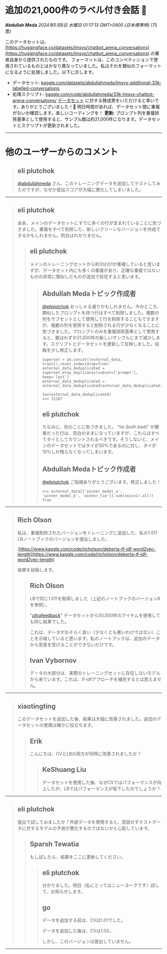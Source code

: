 # 追加の21,000件のラベル付き会話 🚀
**Abdullah Meda** *2024年5月8日 水曜日 01:17:13 GMT+0900 (日本標準時)* (75票)

このデータセットは、[https://huggingface.co/datasets/lmsys/chatbot_arena_conversations](https://huggingface.co/datasets/lmsys/chatbot_arena_conversations) の著者自身から提供されたものです。
フォーマットは、このコンペティションで使用されているものとはかなり異なっていました。私はそれを類似のフォーマットになるように処理しました。以下に示します。
- データセット: [kaggle.com/datasets/abdullahmeda/lmsys-additional-33k-labelled-conversations](https://www.kaggle.com/datasets/abdullahmeda/lmsys-additional-33k-labelled-conversations)
- 処理スクリプト: [kaggle.com/code/abdullahmeda/33k-lmsys-chatbot-arena-conversations/](https://www.kaggle.com/code/abdullahmeda/33k-lmsys-chatbot-arena-conversations/)
[データセット](https://www.kaggle.com/datasets/abdullahmeda/lmsys-additional-33k-labelled-conversations) に対する賛成票をいただけると幸いです。ありがとうございました！🙏
明日時間があれば、データセット間に重複がないか確認します。楽しいコーディングを！
**更新:** プロンプト列を重複排除基準として使用すると、サンプル数は約21,000件になります。データセットとスクリプトが更新されました。
---
# 他のユーザーからのコメント
> ## eli plutchok
> 
> [@abdullahmeda](https://www.kaggle.com/abdullahmeda) さん、このトレーニングデータを追加してテストしてみたのですが、なぜか提出スコアが大幅に悪化してしまいました。
> 
> 
> 
---
> ## eli plutchok
> 
> ああ、メインのデータセットにすでに多くの行が含まれていることに気づきました。重複をすべて削除した、新しいクリーンなバージョンを作成できるかもしれません。割合はわかりません。
> 
> 
> 
> > ## eli plutchok
> > 
> > メインのトレーニングセットから約3分の1が重複していると思いますが、データセット内にも多くの重複があり、正確な重複ではないものの非常に類似したものが追加で存在すると思います。
> > 
> > 
> > 
> > > ## Abdullah Medaトピック作成者
> > > 
> > > [@eliplutchok](https://www.kaggle.com/eliplutchok) おっしゃる通りかもしれません。今のところ、類似したプロンプトを持つ行はすべて削除しました。複数の列をサブセットとして使用して行を削除することもできますが、複数の列を使用すると削除される行が少なくなることに気づきました。プロンプトのみを重複排除基準として使用すると、数はわずか21,000件の新しいサンプルにまで減少します。スクリプトとデータセットを更新して反映しました。投稿を少し修正します。
> > > 
> > > ```
> > > superset = pd.concat([external_data, train]).reset_index(drop=True)
> > > external_data_deduplicated = superset.drop_duplicates(subset=['prompt'], keep='last')
> > > external_data_deduplicated = external_data_deduplicated[external_data_deduplicated.index.isin(external_data.index)]
> > > 
> > > len(external_data_deduplicated)
> > > >>> 21187
> > > 
> > > ```
> > > 
> > > 
> > > 
> > > ## eli plutchok
> > > 
> > > ちなみに、別のことに気づきました。 "tie (both bad)" が勝者だった行は、空白のままになっていますが、これらはすべてタイとしてカウントされるべきです。そうしないと、メインのデータセットではタイが30%であるのに対し、タイが10%しか残らなくなってしまいます。
> > > 
> > > 
> > > 
> > > ## Abdullah Medaトピック作成者
> > > 
> > > [@eliplutchok](https://www.kaggle.com/eliplutchok) ご指摘ありがとうございます。修正しました！
> > > 
> > > ```
> > > >>> external_data[['winner_model_a', 'winner_model_b', 'winner_tie']].sum(axis=1).all()
> > > True
> > > 
> > > ```
> > > 
> > > 
> > > 
---
> ## Rich Olson
> 
> 私は、重複削除されたバージョンをトレーニングに追加した、私の1.011 LBノートブックのバージョンを提出しました。
> 
> [https://www.kaggle.com/code/richolson/deberta-tf-idf-word2vec-length](https://www.kaggle.com/code/richolson/deberta-tf-idf-word2vec-length)
> 
> 結果を投稿します。
> 
> 
> 
> > ## Rich Olson
> > 
> > LBで同じ1.011を取得しました（上記のノートブックのバージョン6を参照）。
> > 
> > "[ultrafeedback](https://www.kaggle.com/competitions/lmsys-chatbot-arena/discussion/499756)" データセットから50,000件のアイテムを使用しても同じ結果でした。
> > 
> > これは、データがおそらく良い（少なくとも悪いわけではない）ことを示唆していると思います。私のノートブックは、追加のデータから恩恵を受けることができないだけです。
> > 
> > 
> > 
> > ## Ivan Vybornov
> > 
> > データの大部分は、実際のトレーニングセットに存在しないモデルから来ています。これは、tf-idfアプローチを補完するとは思えません。
> > 
> > 
> > 
---
> ## xiaotingting
> 
> このデータセットを追加した後、結果は大幅に改善されました。追加のデータセットの使用は確かに役立ちます。
> 
> 
> 
> > ## Erik
> > 
> > こんにちは、CVとLBの両方が同時に改善されましたか？
> > 
> > 
> > 
> > > ## KeShuang Liu
> > > 
> > > データセットを使用した後、なぜCVではパフォーマンスが向上したが、LBではパフォーマンスが低下したのでしょうか？
> > > 
> > > 
> > > 
---
> ## eli plutchok
> 
> 提出で試してみましたか？外部データを使用すると、意図せずテストデータに対するモデルの予測が悪化するのではないかと心配しています。
> 
> 
> 
> > ## Sparsh Tewatia
> > 
> > もし試したら、結果をここに更新してください。
> > 
> > 
> > 
> > > ## eli plutchok
> > > 
> > > 分かりました。明日（私にとってはニューヨークです）試して、お知らせします。
> > > 
> > > 
> > > 
> > > ## go
> > > 
> > > データを追加する前は、CVは1.01でした。
> > > 
> > > データを追加した後は、CVは1.03…
> > > 
> > > しかし、このバージョンは提出していません。
> > > 
> > > 
> > > 
---


